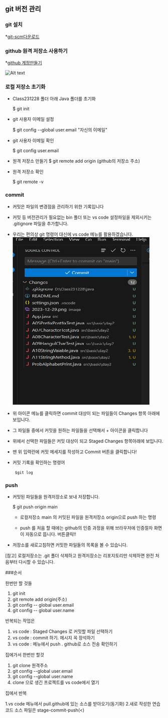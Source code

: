  ## git 버전 관리


 ### git 설치
  *[git-scm다운로드](https://git-scm.com/)

 ### github 원격 저장소 사용하기
  *[github 계정만들기](https://github.com)

  ![Alt text](2023-12-29.png)

 ### 로컬 저장소 초기화
  * Class231228 폴더 아래 Java 폴더를 초기화

    $ git init

  * git 사용자 이메일 설정

    $ git config --global user.email "자신의 이메일"

  * git 사용자 이메일 확인

    $ git config user.email

  * 원격 저장소 만들기
    $ git remote add origin (github의 저장소 주소)

  * 원격 저장소 확인

    $ git remote -v

 ### commit

 * 커밋은 파일의 변경점을 관리하기 위한 기록입니다

 * 커밋 등 버전관리가 필요없는 bin  폴더 또는 vs code 설정파일을 제외시키는 .gitignore 파일을 추가합니다.

 * 우리는 편의상 git 명령어 대신에 vs code 메뉴를 활용하겠습니다.![Alt text](2023-12-29(commit).png)

  - 위 아이콘 메뉴를 클릭하면 commit 대상이 되는 파일들이 Changes 항목 아래에 보입니다.

  - 그 파일들 중에서 커밋을 원하는 파일들을 선택해서 + 아이콘을 클릭합니다

  - 위에서 선택한 파일들은 커밋 대상이 되고 Staged Changes 항목아래에 보입니다.

  - 맨 위 입력란에 커밋 메세지를 작성하고 Commit 버튼을 클릭합니다!

 * 커밋 기록을 확인하는 명령어

        $git log

### push

 * 커밋된 파일들을 원격저장소로 보내 저장합니다.

    $ git push origin main

    - 로컬저장소 main 의 커밋된 파일을 원격저장소 origin으로 push 하는 명령

    - push 를 처음 할 때에는 github의 인증 과정을 위해 브라우저에 인증절차 화면이 자동으로 뜹니다. 버튼클릭!!

 * 저장소를 새로고침하면 커밋한 파일들의 목록을 볼 수 있습니다.

[참고] 로컬저장소는 .git 폴더 삭제하고 원격저장소는 리포지토리만 삭제하면 완전 처음부터 다시할 수 있습니다.

###순서

한번만 할 것들
1) git init
2) git remote add origin(주소)
3) git config -- global user.email
4) git config -- global user.name


반복되는 작업은
1) vs code : Staged Changes 로 커밋할 파일 선택하기
2) vs code : commit 하기. 메시지 꼭 장석하기
3) vs code : 메뉴에서 push . github로 소스 전송 확인하기

집에가서 한번만 할것

1) git clone 원격주소
2) git config --global user.email
3) git config --global user.name
4) clone 으로 생긴 프로젝트를 vs code에서 열기

집에서 반복

1.vs code 메뉴에서 pull.github에 있는 소스를 받아오기(동기화)
2.새로 작성한 연습 코드 소스 파일은 stage-commit-push(<)